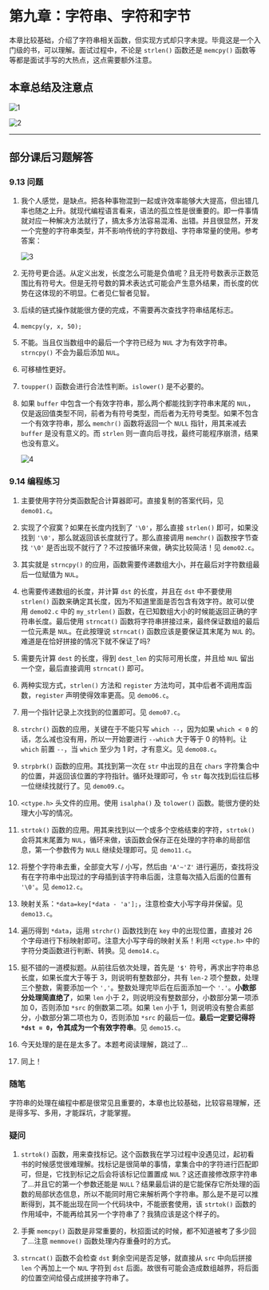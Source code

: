 # 第九章：字符串、字符和字节

本章比较基础，介绍了字符串相关函数，但实现方式却只字未提。毕竟这是一个入门级的书，可以理解。面试过程中，不论是 `strlen()` 函数还是 `memcpy()` 函数等等都是面试手写的大热点，这点需要额外注意。

## 本章总结及注意点

![1](https://raw.githubusercontent.com/Y-puyu/picture/main/images/20201224104351.png)

![2](https://raw.githubusercontent.com/Y-puyu/picture/main/images/20201224104443.png)

---

## 部分课后习题解答

### 9.13 问题

1. 我个人感觉，是缺点。把各种事物混到一起或许效率能够大大提高，但出错几率也随之上升。就现代编程语言看来，语法的孤立性是很重要的。即一件事情就对应一种解决方法就行了，搞太多方法容易混淆、出错。并且很显然，开发一个完整的字符串类型，并不影响传统的字符数组、字符串常量的使用。参考答案：

    ![3](https://raw.githubusercontent.com/Y-puyu/picture/main/images/20201224105942.png)

2. 无符号更合适。从定义出发，长度怎么可能是负值呢？且无符号数表示正数范围比有符号大。但是无符号数的算术表达式可能会产生意外结果，而长度的优势在这体现的不明显。仁者见仁智者见智。

3. 后续的链式操作就能很方便的完成，不需要再次查找字符串结尾标志。

4. `memcpy(y, x, 50);`

5. 不能。当且仅当数组中的最后一个字符已经为 `NUL` 才为有效字符串。`strncpy()` 不会为最后添加 `NUL`。

6. 可移植性更好。

7. `toupper()` 函数会进行合法性判断。`islower()` 是不必要的。

8. 如果 `buffer` 中包含一个有效字符串，那么两个都能找到字符串末尾的 `NUL`，仅是返回值类型不同，前者为有符号类型，而后者为无符号类型。如果不包含一个有效字符串，那么 `memchr()` 函数将返回一个 `NULL` 指针，用其来减去 `buffer` 是没有意义的。而 `strlen` 则一直向后寻找，最终可能程序崩溃，结果也没有意义。

    ![4](https://raw.githubusercontent.com/Y-puyu/picture/main/images/20201224111808.png)

### 9.14 编程练习

1. 主要使用字符分类函数配合计算器即可。直接复制的答案代码，见 `demo01.c`。

2. 实现了个寂寞？如果在长度内找到了 `'\0'`，那么直接 `strlen()` 即可，如果没找到 `'\0'`，那么就返回该长度就行了。那么直接调用 `memchr()` 函数按字节查找 `'\0'` 是否出现不就行了？不过按循环来做，确实比较简洁！见 `demo02.c`。

3. 其实就是 `strncpy()` 的应用，函数需要传递数组大小，并在最后对字符数组最后一位赋值为 `NUL`。

4. 也需要传递数组的长度，并计算 `dst` 的长度，并且在 `dst` 中不要使用 `strlen()` 函数来确定其长度，因为不知道里面是否包含有效字符。故可以使用 `demo02.c` 中的 `my_strlen()` 函数，在已知数组大小的时候能返回正确的字符串长度。最后使用 `strncat()` 函数将字符串拼接过来，最终保证数组的最后一位元素是 `NUL`。在此按理说 `strncat()` 函数应该是要保证其末尾为 `NUL` 的。难道是在恰好拼接的情况下就不保证了吗?

5. 需要先计算 `dest` 的长度，得到 `dest_len` 的实际可用长度，并且给 `NUL` 留出一个空，最后直接调用 `strncat()` 即可。

6. 两种实现方式，`strlen()` 方法和 `register` 方法均可，其中后者不调用库函数，`register` 声明使得效率更高。见 `demo06.c`。

7. 用一个指针记录上次找到的位置即可。见 `demo07.c`。

8. `strchr()` 函数的应用，关键在于不能只写 `which --`，因为如果  `which < 0` 的话，怎么减也没有用，所以一开始要进行 `--which` 大于等于 0 的特判。让 `which` 前置 `--`，当 `which` 至少为 1 时，才有意义。见 `demo08.c`。

9. `strpbrk()` 函数的应用。其找到第一次在 `str` 中出现的且在 `chars` 字符集合中的位置，并返回该位置的字符指针。循环处理即可，令 `str` 每次找到后往后移一位继续找就行了。见 `demo09.c`。

10. `<ctype.h>` 头文件的应用。使用 `isalpha()` 及 `tolower()` 函数。能很方便的处理大小写的情况。

11. `strtok()` 函数的应用。用其来找到以一个或多个空格结束的字符，`strtok()` 会将其末尾置为 `NUL`，循环来做，该函数会保存正在处理的字符串的局部信息，第一个参数传为 `NULL` 继续处理即可。见 `demo11.c`。

12. 将整个字符串去重，全部变大写 / 小写，然后由 `'A'~'Z'` 进行遍历，查找将没有在字符串中出现过的字母插到该字符串后面，注意每次插入后面的位置有 `'\0'`。见 `demo12.c`。

13. 映射关系：`*data=key[*data - 'a'];`，注意检查大小写字母并保留。见 `demo13.c`。

14. 遍历得到 `*data`，运用 `strchr()` 函数找到在 `key` 中的出现位置，直接对 26 个字母进行下标映射即可。注意大小写字母的映射关系！利用 `<ctype.h>` 中的字符分类函数进行判断、转换。见 `demo14.c`。 

15. 挺不错的一道模拟题。从前往后依次处理，首先是 `'$'` 符号，再求出字符串总长度，如果长度大于等于 3，则说明有整数部分，共有 `len-2` 项个整数，处理三个整数，需要添加一个 `','`。整数处理完毕后在后面添加一个 `'.'`。**小数部分处理简直绝了**，如果 `len` 小于 2，则说明没有整数部分，小数部分第一项添加 0，否则添加 `*src` 的倒数第二项。如果 `len` 小于 1，则说明没有整合素部分，小数部分第二项也为 0，否则添加 `*src` 的最后一位。**最后一定要记得将 `*dst = 0`，令其成为一个有效字符串**。见 `demo15.c`。

16. 今天处理的是在是太多了。本题考阅读理解，跳过了...

17. 同上！

### 随笔

字符串的处理在编程中都是很常见且重要的，本章也比较基础，比较容易理解，还是得多写、多用，才能踩坑，才能掌握。

### 疑问

1. `strtok()` 函数，用来查找标记。这个函数我在学习过程中没遇见过，起初看书的时候感觉很难理解。找标记是很简单的事情，拿集合中的字符进行匹配即可，但是，它找到标记之后会将该标记位置置成 `NUL`？这还直接修改原字符串了...并且它的第一个参数还能是 `NULL`？结果最后讲的是它能保存它所处理的函数的局部状态信息，所以不能同时用它来解析两个字符串。那么是不是可以推断得到，其不能出现在同一个代码块中，不能嵌套使用，该 `strtok()` 函数的作用域中，不能再给其另一个字符串了？我猜应该是这个样子的。

2. 手撕 `memcpy()` 函数是非常重要的，秋招面试的时候，都不知道被考了多少回了...注意 `memmove()` 函数处理内存重叠时的方式。

3. `strncat()` 函数不会检查 `dst` 剩余空间是否足够，就直接从 `src` 中向后拼接 `len` 个再加上一个 `NUL` 字符到 `dst` 后面。故很有可能会造成数组越界，将后面的位置空间给侵占成拼接字符串了。
